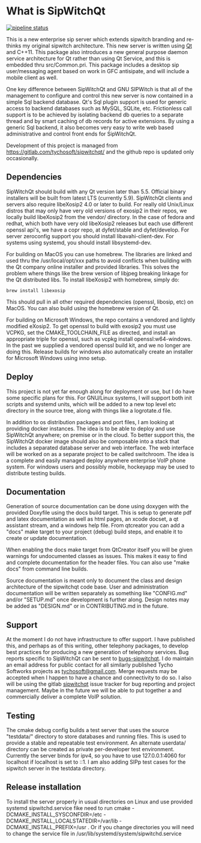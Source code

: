 What is SipWitchQt
==================

[![pipeline status](https://gitlab.com/tychosoft/sipwitchqt/badges/master/pipeline.svg)](https://gitlab.com/tychosoft/sipwitchqt/commits/master)

This is a new enterprise sip server which extends sipwitch branding and re-thinks my original sipwitch architecture.  This new server is written using [Qt](https://www.qt.io) and C++11.  This package also introduces a new general purpose daemon service architecture for Qt rather than using Qt Service, and this is embedded thru src/Common.pri.  This package includes a desktop sip user/messaging agent based on work in GFC antisipate, and will include a mobile client as well.

One key difference between SipWitchQt and GNU SIPWitch is that all of the management to configure and control this new server is now contained in a simple Sql backend database.  Qt's Sql plugin support is used for generic access to backend databases such as MySQL, SQLite, etc.  Frictionless call support is to be achieved by isolating backend db queries to a separate thread and by smart caching of db records for active extensions.  By using a generic Sql backend, it also becomes very easy to write web based administrative and control front ends for SipWitchQt.

Development of this project is managed from https://gitlab.com/tychosoft/sipwitchqt/ and the github repo is updated only occasionally.

## Dependencies

SipWitchQt should build with any Qt version later than 5.5.  Official binary installers will be built from latest LTS (currently 5.9).  SipWitchQt clients and servers also require libeXosip2 4.0 or later to build.  For really old Unix/Linux distros that may only have very old versions of exosip2 in their repos, we locally build libeXosip2 from the vendor/ directory.  In the case of fedora and redhat, which both have very old libeXosip2 releases but each use different openssl api's, we have a copr repo, at dyfet/stable and dyfet/develop.  For server zeroconfig support you should install libavahi-client-dev.  For systems using systemd, you should install libsystemd-dev.

For building on MacOS you can use homebrew.  The libraries are linked and used thru the /usr/local/opt/xxx paths to avoid conflicts when building with the Qt company online installer and provided libraries.  This solves the problem where things like the brew version of libjpeg breaking linkage for the Qt distributed libs.  To install libeXosip2 with homebrew, simply do:

``brew install libexosip``

This should pull in all other required dependencies (openssl, libosip, etc) on MacOS.  You can also build using the homebrew version of Qt.

For building on Microsoft Windows, the repo contains a vendored and lightly modified eXosip2.  To get openssl to build with exosip2 you must use VCPKG, set the CMAKE_TOOLCHAIN_FILE as directed, and install an appropriate triple for openssl, such as vcpkg install openssl:w64-windows.  In the past we supplied a vendored openssl build kit, and we no longer are doing this.  Release builds for windows also automatically create an installer for Microsoft Windows using inno setup.

## Deploy

This project is not yet far enough along for deployment or use, but I do have some specific plans for this.  For GNU/Linux systems, I will support both init scripts and systemd units, which will be added to a new top level etc directory in the source tree, along with things like a logrotate.d file.  

In addition to os distribution packages and port files, I am looking at providing docker instances.  The idea is to be able to deploy and use SipWitchQt anywhere; on premise or in the cloud.  To better support this, the SipWitchQt docker image should also be composable into a stack that includes a separated database server and web interface.  The web interface will be worked on as a separate project to be called switchroom.  The idea is a complete and easily managed deploy anywhere enterprise VoIP phone system.  For windows users and possibly mobile, hockeyapp may be used to distribute testing builds.

## Documentation

Generation of source documentation can be done using doxygen with the provided Doxyfile using the docs build target.  This is setup to generate pdf and latex documentation as well as html pages, an xcode docset, a qt assistant stream, and a windows help file.  From qtcreator you can add a "docs" make target to your project (debug) build steps, and enable it to create or update documentation.

When enabling the docs make target from QtCreator itself you will be given warnings for undocumented classes as issues.  This makes it easy to find and complete documentation for the header files.  You can also use "make docs" from command line builds.

Source documentation is meant only to document the class and design architecture of the
sipwitchqt code base.  User and administration documentation will be written separately as something like "CONFIG.md" and/or "SETUP.md" once development is further along.  Design notes may be added as "DESIGN.md" or in CONTRIBUTING.md in the future.

## Support

At the moment I do not have infrastructure to offer support.  I have published this, and perhaps as of this writing, other telephony packages, to develop best practices for producing a new generation of telephony services.  Bug reports specific to SipWitchQt can be sent to [bugs-sipwitchqt](mailto:incoming+tychosoft/sipwitchqt@incoming.gitlab.com).  I do maintain an email address for public contact for all similarly published Tycho Softworks projects as [tychosoft@gmail.com](mailto:tychosoft@gmail.com).  Merge requests may be accepted when I happen to have a chance and connectivity to do so.  I also will be using the gitlab [sipwitchqt](https://gitlab.com/tychosoft/sipwitchqt) issue tracker for bug reporting and project management.  Maybe in the future we will be able to put together a and commercially deliver a complete VoIP solution. 

## Testing

The cmake debug config builds a test server that uses the source "testdata/" directory to store databases and running files.  This is used to provide a stable and repeatable test environment.  An alternate userdata/ directory can be created as private per-developer test environment.  Currently the server binds for ipv4, so you have to use 127.0.0.1:4060 for localhost if localhost is set to ::1.  I am also adding SIPp test cases for the sipwitch server in the testdata directory.

## Release installation

To install the server properly in usual directories on Linux and use provided systemd sipwitchd.service fike need to run
cmake  -DCMAKE_INSTALL_SYSCONFDIR=/etc -DCMAKE_INSTALL_LOCALSTATEDIR=/var/lib -DCMAKE_INSTALL_PREFIX=/usr .
Or if you change directories you will need to change the service file in /usr/lib/systemd/system/sipwitchd.service
